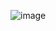 ![image](https://user-images.githubusercontent.com/52263928/94319981-3805bf00-ff62-11ea-9694-782c71663006.png)
